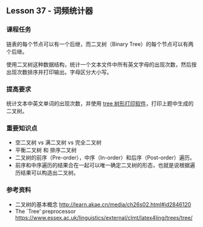
## Lesson 37 - 词频统计器

### 课程任务
链表的每个节点可以有一个后继，而二叉树（Binary Tree）的每个节点可以有两个后继。

使用二叉树这种数据结构，统计一个文本文件中所有英文字母的出现次数，然后按出现次数排序并打印输出。字母区分大小写。

### 提高要求
统计文本中英文单词的出现次数，并使用 [tree 树形打印软件](https://www.essex.ac.uk/linguistics/external/clmt/latex4ling/trees/tree/tree.tar)，打印上题中生成的二叉树。

### 重要知识点
* 空二叉树 vs 满二叉树 vs 完全二叉树
* 平衡二叉树 和 排序二叉树
* 二叉树的前序（Pre-order），中序（In-order）和后序（Post-order）遍历。
* 前序和中序遍历的结果合在一起可以唯一确定二叉树的形态，也就是说根据遍历结果可以构造出二叉树。

### 参考资料
* 二叉树的基本概念 <http://learn.akae.cn/media/ch26s02.html#id2846120>
* The `Tree' preprocessor <https://www.essex.ac.uk/linguistics/external/clmt/latex4ling/trees/tree/>

